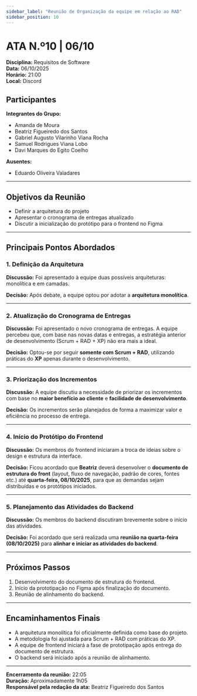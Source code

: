 ```yaml
---
sidebar_label: "Reunião de Organização da equipe em relação ao RAD"
sidebar_position: 10
---
```


# ATA N.º10 | 06/10

**Disciplina:** Requisitos de Software  
**Data:** 06/10/2025  
**Horário:** 21:00  
**Local:** Discord  

## Participantes

**Integrantes do Grupo:**
- Amanda de Moura  
- Beatriz Figueiredo dos Santos  
- Gabriel Augusto Vilarinho Viana Rocha  
- Samuel Rodrigues Viana Lobo
- Davi Marques do Egito Coelho

**Ausentes:**  
- Eduardo Oliveira Valadares

---

## Objetivos da Reunião
- Definir a arquitetura do projeto  
- Apresentar o cronograma de entregas atualizado  
- Discutir a inicialização do protótipo para o frontend no Figma

---

## Principais Pontos Abordados

### 1. Definição da Arquitetura
**Discussão:**   Foi apresentado à equipe duas possíveis arquiteturas: monolítica e em camadas.  

**Decisão:**  Após debate, a equipe optou por adotar a **arquitetura monolítica**.

---

### 2. Atualização do Cronograma de Entregas
**Discussão:**  Foi apresentado o novo cronograma de entregas. A equipe percebeu que, com base nas novas datas e entregas, a estratégia anterior de desenvolvimento (Scrum + RAD + XP) não era mais a ideal.  

**Decisão:**  Optou-se por seguir **somente com Scrum + RAD**, utilizando práticas do **XP** apenas durante o desenvolvimento.

---

### 3. Priorização dos Incrementos
**Discussão:**  A equipe discutiu a necessidade de priorizar os incrementos com base no **maior benefício ao cliente** e **facilidade de desenvolvimento**.  

**Decisão:**  Os incrementos serão planejados de forma a maximizar valor e eficiência no processo de entrega.

---

### 4. Início do Protótipo do Frontend
**Discussão:**  Os membros do frontend iniciaram a troca de ideias sobre o design e estrutura da interface.  

**Decisão:**  Ficou acordado que **Beatriz** deverá desenvolver o **documento de estrutura do front** (layout, fluxo de navegação, padrão de cores, fontes etc.) até **quarta-feira, 08/10/2025**, para que as demandas sejam distribuídas e os protótipos iniciados.

---

### 5. Planejamento das Atividades do Backend
**Discussão:**  Os membros do backend discutiram brevemente sobre o início das atividades.  

**Decisão:**  Foi acordado que será realizada uma **reunião na quarta-feira (08/10/2025)** para **alinhar e iniciar as atividades do backend**.

---

## Próximos Passos
1. Desenvolvimento do documento de estrutura do frontend. 
2. Início da prototipação no Figma após finalização do documento.
3. Reunião de alinhamento do backend.

---

## Encaminhamentos Finais
- A arquitetura monolítica foi oficialmente definida como base do projeto.  
- A metodologia foi ajustada para Scrum + RAD com práticas do XP.  
- A equipe de frontend iniciará a fase de prototipação após entrega do documento de estrutura.
- O backend será iniciado após a reunião de alinhamento.

---

**Encerramento da reunião:** 22:05  
**Duração:** Aproximadamente 1h05  
**Responsável pela redação da ata:** Beatriz Figueiredo dos Santos
